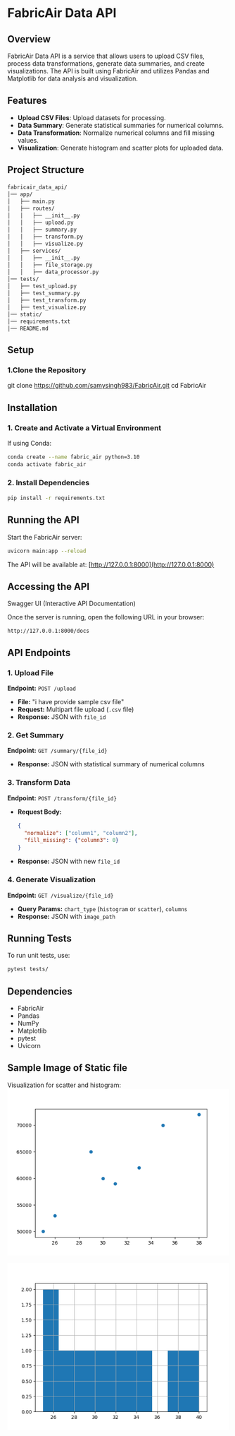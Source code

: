 # FabricAir Data API

## Overview
FabricAir Data API is a service that allows users to upload CSV files, process data transformations, generate data summaries, and create visualizations. The API is built using FabricAir and utilizes Pandas and Matplotlib for data analysis and visualization.

## Features
- **Upload CSV Files**: Upload datasets for processing.
- **Data Summary**: Generate statistical summaries for numerical columns.
- **Data Transformation**: Normalize numerical columns and fill missing values.
- **Visualization**: Generate histogram and scatter plots for uploaded data.

## Project Structure
```
fabricair_data_api/
│── app/
│   ├── main.py                   
│   ├── routes/
│   │   ├── __init__.py            
│   │   ├── upload.py              
│   │   ├── summary.py             
│   │   ├── transform.py          
│   │   ├── visualize.py          
│   ├── services/
│   │   ├── __init__.py           
│   │   ├── file_storage.py        
│   │   ├── data_processor.py      
│── tests/
│   ├── test_upload.py             
│   ├── test_summary.py            
│   ├── test_transform.py          
│   ├── test_visualize.py          
│── static/                        
│── requirements.txt                
│── README.md                       

```
## Setup
### 1.Clone the Repository
git clone https://github.com/samysingh983/FabricAir.git
cd FabricAir

## Installation

### 1. Create and Activate a Virtual Environment
If using Conda:
```sh
conda create --name fabric_air python=3.10
conda activate fabric_air
```

### 2. Install Dependencies
```sh
pip install -r requirements.txt
```

## Running the API
Start the FabricAir server:
```sh
uvicorn main:app --reload
```
The API will be available at: [http://127.0.0.1:8000](http://127.0.0.1:8000)

## Accessing the API

Swagger UI (Interactive API Documentation)

Once the server is running, open the following URL in your browser:
```
http://127.0.0.1:8000/docs
```

## API Endpoints

### 1. Upload File
**Endpoint:** `POST /upload`
- **File:** "i have provide sample csv file"
- **Request:** Multipart file upload (`.csv` file)
- **Response:** JSON with `file_id`

### 2. Get Summary
**Endpoint:** `GET /summary/{file_id}`
- **Response:** JSON with statistical summary of numerical columns

### 3. Transform Data
**Endpoint:** `POST /transform/{file_id}`
- **Request Body:**
  ```json
  {
    "normalize": ["column1", "column2"],
    "fill_missing": {"column3": 0}
  }
  ```
- **Response:** JSON with new `file_id`

### 4. Generate Visualization
**Endpoint:** `GET /visualize/{file_id}`
- **Query Params:** `chart_type` (`histogram` or `scatter`), `columns`
- **Response:** JSON with `image_path`

## Running Tests
To run unit tests, use:
```sh
pytest tests/
```

## Dependencies
- FabricAir
- Pandas
- NumPy
- Matplotlib
- pytest
- Uvicorn

## Sample Image of Static file
Visualization for scatter and histogram:
![alt text](015c8ee6-e3d4-4222-b991-8751b9608849.png)

![alt text](da2d9379-a721-425b-815e-9f8ff1643fce.png)
